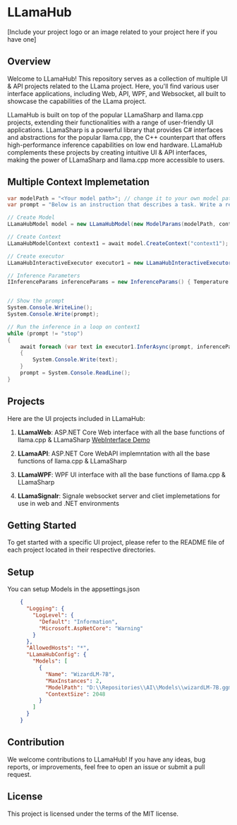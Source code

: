 ﻿# LLamaHub

[Include your project logo or an image related to your project here if you have one]

## Overview

Welcome to LLamaHub! This repository serves as a collection of multiple UI & API projects related to the LLama project. Here, you'll find various user interface applications, including Web, API, WPF, and Websocket, all built to showcase the capabilities of the LLama project.

LLamaHub is built on top of the popular LLamaSharp and llama.cpp projects, extending their functionalities with a range of user-friendly UI applications. LLamaSharp is a powerful library that provides C# interfaces and abstractions for the popular llama.cpp, the C++ counterpart that offers high-performance inference capabilities on low end hardware. LLamaHub complements these projects by creating intuitive UI & API interfaces, making the power of LLamaSharp and llama.cpp more accessible to users.


## Multiple Context Implemetation
```cs
var modelPath = "<Your model path>"; // change it to your own model path
var prompt = "Below is an instruction that describes a task. Write a response that appropriately completes the request."; 

// Create Model
LLamaHubModel model = new LLamaHubModel(new ModelParams(modelPath, contextSize: 1024, seed: 1337, gpuLayerCount: 5));

// Create Context
LLamaHubModelContext context1 = await model.CreateContext("context1");

// Create executor
LLamaHubInteractiveExecutor executor1 = new LLamaHubInteractiveExecutor(context1);

// Inference Parameters
IInferenceParams inferenceParams = new InferenceParams() { Temperature = 0.6f, AntiPrompts = new List<string> { "User:" } }


// Show the prompt
System.Console.WriteLine();
System.Console.Write(prompt);

// Run the inference in a loop on context1
while (prompt != "stop")
{
	await foreach (var text in executor1.InferAsync(prompt, inferenceParams))
	{
		System.Console.Write(text);
	}
	prompt = System.Console.ReadLine();
}
```


## Projects

Here are the UI projects included in LLamaHub:

1. **LLamaWeb**: ASP.NET Core Web interface with all the base functions of llama.cpp & LLamaSharp
[WebInterface Demo](https://llamaweb.chainstack.nz/)

2. **LLamaAPI**: ASP.NET Core WebAPI implemntation with all the base functions of llama.cpp & LLamaSharp

3. **LLamaWPF**: WPF UI interface with all the base functions of llama.cpp & LLamaSharp

4. **LLamaSignalr**: Signale websocket server and cliet implemetations for use in web and .NET environments




## Getting Started

To get started with a specific UI project, please refer to the README file of each project located in their respective directories.

## Setup
You can setup Models in the appsettings.json

```json
	{
	  "Logging": {
		"LogLevel": {
		  "Default": "Information",
		  "Microsoft.AspNetCore": "Warning"
		}
	  },
	  "AllowedHosts": "*",
	  "LLamaHubConfig": {
		"Models": [
		  {
			"Name": "WizardLM-7B",
			"MaxInstances": 2,
			"ModelPath": "D:\\Repositories\\AI\\Models\\wizardLM-7B.ggmlv3.q4_0.bin",
			"ContextSize": 2048
		  }
		]
	  }
	}
```



## Contribution

We welcome contributions to LLamaHub! If you have any ideas, bug reports, or improvements, feel free to open an issue or submit a pull request.

## License

This project is licensed under the terms of the MIT license.
